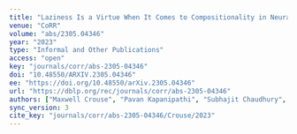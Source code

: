 ```yaml
---
title: "Laziness Is a Virtue When It Comes to Compositionality in Neural Semantic Parsing."
venue: "CoRR"
volume: "abs/2305.04346"
year: "2023"
type: "Informal and Other Publications"
access: "open"
key: "journals/corr/abs-2305-04346"
doi: "10.48550/ARXIV.2305.04346"
ee: "https://doi.org/10.48550/arXiv.2305.04346"
url: "https://dblp.org/rec/journals/corr/abs-2305-04346"
authors: ["Maxwell Crouse", "Pavan Kapanipathi", "Subhajit Chaudhury", "Tahira Naseem", "Ram\u00f3n Fernandez Astudillo", "Achille Fokoue", "Tim Klinger"]
sync_version: 3
cite_key: "journals/corr/abs-2305-04346/Crouse/2023"
---
```


